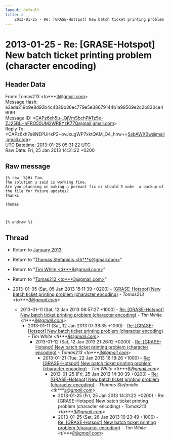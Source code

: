 ```yaml
---
layout: default
title: >
    2013-01-25 - Re: [GRASE-Hotspot] New batch ticket printing problem (character	encoding)
---
```


# 2013-01-25 - Re: [GRASE-Hotspot] New batch ticket printing problem (character	encoding)

## Header Data

From: Tomas213 \<to***3@gmail.com\><br>
Message Hash: a3ada219b9e8d92b4c4329b36ec779e5e38679144b1a99569e2c2b830ce4609f<br>
Message ID: \<CAPz6xh5u-_QjVmSbchPATz5e-ZJ25BLHnFRO50UM2WR8YzK77Q@mail.gmail.com\><br>
Reply To: \<CAPz6xh7e8NEPUHxP2+ovJxugWP7xktQAM_O4_hhw+=SsbAWX0w@mail.gmail.com\><br>
UTC Datetime: 2013-01-25 05:31:22 UTC<br>
Raw Date: Fri, 25 Jan 2013 14:31:22 +0200<br>

## Raw message

```
{% raw  %}Hi Tim.
The solution u said is working fine.
Are you planning on making a permant fix or should I make  a backup of
the file for future updates?
Thanks

Thomas



{% endraw %}
```

## Thread

+ Return to [January 2013](/archive/2013/01)

+ Return to "[Thomas Stefanidis <th***s<span>@</span>gmail.com>](/authors/th___s_at_gmail_com)"
+ Return to "[Tim White <ti***8<span>@</span>gmail.com>](/authors/ti___8_at_gmail_com)"
+ Return to "[Tomas213 <to***3<span>@</span>gmail.com>](/authors/to___3_at_gmail_com)"

+ 2013-01-05 (Sat, 05 Jan 2013 15:11:39 +0200) - [[GRASE-Hotspot] New batch ticket printing problem (character	encoding)](/archive/2013/01/cb6c16d317dfd437dcaf4d767c2c668b6c8ab312ce26e3cd7ceddcd20499768b) - _Tomas213 \<to***3@gmail.com\>_
  + 2013-01-11 (Sat, 12 Jan 2013 06:57:27 +1000) - [Re: [GRASE-Hotspot] New batch ticket printing problem (character encoding)](/archive/2013/01/ca7f6f123eb43c1137cdfec93cc877c044064ae17337cef76621d050553fd092) - _Tim White \<ti***8@gmail.com\>_
    + 2013-01-11 (Sat, 12 Jan 2013 07:38:35 +1000) - [Re: [GRASE-Hotspot] New batch ticket printing problem (character encoding)](/archive/2013/01/80398728b61959a2fef64941e442b1d8d3dacf57d9156c150e0e694c82703ef5) - _Tim White \<ti***8@gmail.com\>_
      + 2013-01-12 (Sat, 12 Jan 2013 21:26:12 +0200) - [Re: [GRASE-Hotspot] New batch ticket printing problem (character	encoding)](/archive/2013/01/936d89d8787f8af493bdb8702f53cbc9860a4c88d461fe366bdcfb624eaa3f86) - _Tomas213 \<to***3@gmail.com\>_
        + 2013-01-21 (Tue, 22 Jan 2013 16:18:26 +1000) - [Re: [GRASE-Hotspot] New batch ticket printing problem (character encoding)](/archive/2013/01/18259e3eb83183d4bb4d93a7f46f234dee93f0cd9bb3bc5f1c1e132de942e8d1) - _Tim White \<ti***8@gmail.com\>_
          + 2013-01-25 (Fri, 25 Jan 2013 14:30:39 +0200) - [Re: [GRASE-Hotspot] New batch ticket printing problem (character	encoding)](/archive/2013/01/f1e91da9a9f67e346e855e9a5e0708ecc0f604039f4273406a2b98aebdfcedc1) - _Thomas Stefanidis \<th***s@gmail.com\>_
            + 2013-01-25 (Fri, 25 Jan 2013 14:31:22 +0200) - Re: [GRASE-Hotspot] New batch ticket printing problem (character	encoding) - _Tomas213 \<to***3@gmail.com\>_
            + 2013-01-25 (Sat, 26 Jan 2013 10:23:49 +1000) - [Re: [GRASE-Hotspot] New batch ticket printing problem (character encoding)](/archive/2013/01/386c887956fa3678ba61398c5c9c5c3f8331b0fd359e6133a9134ec0cb4f235c) - _Tim White \<ti***8@gmail.com\>_

